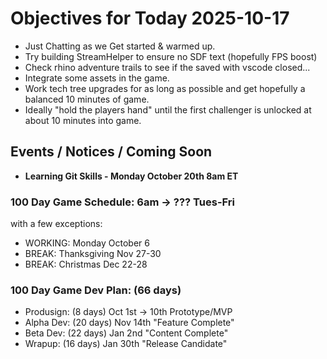# Objectives for Today 2025-10-17

- Just Chatting as we Get started & warmed up.
- Try building StreamHelper to ensure no SDF text (hopefully FPS boost)
- Check rhino adventure trails to see if the saved with vscode closed...
- Integrate some assets in the game.
- Work tech tree upgrades for as long as possible and get hopefully a balanced 10 minutes of game.
- Ideally "hold the players hand" until the first challenger is unlocked at about 10 minutes into game.

## Events / Notices / Coming Soon

* **Learning Git Skills - Monday October 20th 8am ET**

### 100 Day Game Schedule:  6am -> ??? Tues-Fri
  with a few exceptions:
  * WORKING: Monday October 6
  * BREAK: Thanksgiving Nov 27-30
  * BREAK: Christmas Dec 22-28

### 100 Day Game Dev Plan: (66 days)
* Produsign: (8 days)       Oct 1st -> 10th    Prototype/MVP
* Alpha Dev: (20 days)      Nov 14th           "Feature Complete"
* Beta Dev:  (22 days)      Jan 2nd            "Content Complete"
* Wrapup:    (16 days)      Jan 30th           "Release Candidate"
